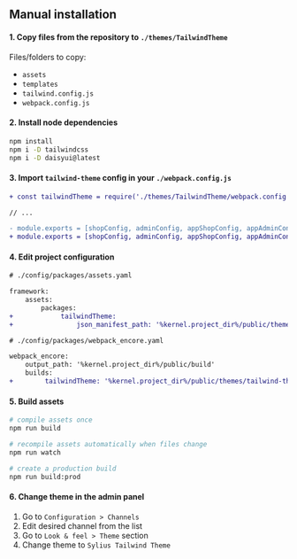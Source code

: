## Manual installation

#### 1. Copy files from the repository to `./themes/TailwindTheme`

Files/folders to copy:
* `assets`
* `templates`
* `tailwind.config.js`
* `webpack.config.js`

#### 2. Install node dependencies

```bash
npm install
npm i -D tailwindcss
npm i -D daisyui@latest
```

#### 3. Import `tailwind-theme` config in your `./webpack.config.js`

```diff
+ const tailwindTheme = require('./themes/TailwindTheme/webpack.config');

// ...

- module.exports = [shopConfig, adminConfig, appShopConfig, appAdminConfig];
+ module.exports = [shopConfig, adminConfig, appShopConfig, appAdminConfig, tailwindTheme];
```

#### 4. Edit project configuration

```diff
# ./config/packages/assets.yaml

framework:
    assets:
        packages:
+            tailwindTheme:
+                json_manifest_path: '%kernel.project_dir%/public/themes/tailwind-theme/manifest.json'
```

```diff
# ./config/packages/webpack_encore.yaml

webpack_encore:
    output_path: '%kernel.project_dir%/public/build'
    builds:
+        tailwindTheme: '%kernel.project_dir%/public/themes/tailwind-theme'
```

#### 5. Build assets

```bash
# compile assets once
npm run build

# recompile assets automatically when files change
npm run watch

# create a production build
npm run build:prod
```

#### 6. Change theme in the admin panel

1. Go to `Configuration > Channels`
2. Edit desired channel from the list
3. Go to `Look & feel > Theme` section
4. Change theme to `Sylius Tailwind Theme`
